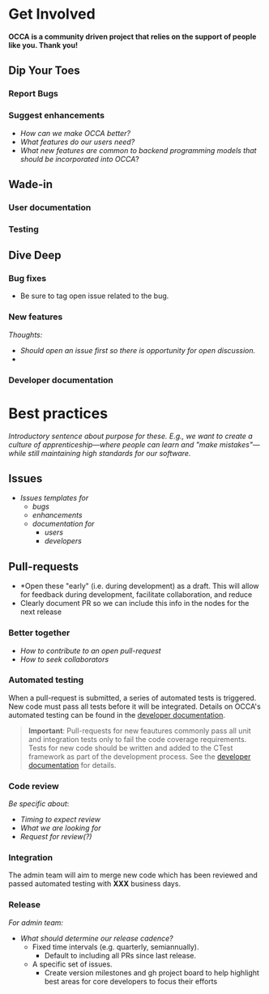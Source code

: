 # Get Involved

**OCCA is a community driven project that relies on the support of people like you. Thank you!** 

## Dip Your Toes

### Report Bugs

### Suggest enhancements

- *How can we make OCCA better?*
- *What features do our users need?*
- *What new features are common to backend programming models that should be incorporated into OCCA*?

## Wade-in

### User documentation

### Testing

## Dive Deep

### Bug fixes

- Be sure to tag open issue related to the bug.

### New features

*Thoughts:* 
 - *Should open an issue first so there is opportunity for open discussion.*
 - 
### Developer documentation

# Best practices

*Introductory sentence about purpose for these. E.g., we want to create a culture of apprenticeship&mdash;where people can learn and "make mistakes"&mdash;while still maintaining high standards for our software.*

## Issues

- *Issues templates for*
  - *bugs*
  - *enhancements*
  - *documentation for*
    - *users*
    - *developers*

## Pull-requests

- *Open these "early" (i.e. during development) as a draft. This will allow for feedback during development, facilitate collaboration, and reduce
- Clearly document PR so we can include this info in the nodes for the next release

### Better together

- *How to contribute to an open pull-request*
- *How to seek collaborators*

### Automated testing

When a pull-request is submitted, a series of automated tests is triggered. New code must pass all tests before it will be integrated. Details on OCCA's automated testing can be found in the [developer documentation]().

> **Important**: Pull-requests for new feautures commonly pass all unit and integration tests only to fail the code coverage requirements. Tests for new code should be written and added to the CTest framework as part of the development process. See the [developer documentation]() for details.

### Code review

*Be specific about*:
- *Timing to expect review*
- *What we are looking for*
- *Request for review(?)*

### Integration

The admin team will aim to merge new code which has been reviewed and passed automated testing with **XXX** business days.

### Release

*For admin team:*

 - *What should determine our release cadence?*
    - Fixed time intervals (e.g. quarterly, semiannually). 
      - Default to including all PRs since last release.
    - A specific set of issues.
      - Create version milestones and gh project board to help highlight best areas for core developers to focus their efforts

<!--
Does GitHub have a way to automate generation the initial draft of release notes? Otherwise, we should write a script to do this and setup a new gh action.
--->